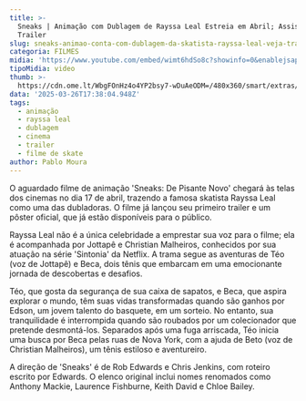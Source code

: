 ```yaml
---
title: >-
  Sneaks | Animação com Dublagem de Rayssa Leal Estreia em Abril; Assista ao
  Trailer
slug: sneaks-animao-conta-com-dublagem-da-skatista-rayssa-leal-veja-trailer
categoria: FILMES
midia: 'https://www.youtube.com/embed/wimt6hdSo8c?showinfo=0&enablejsapi=1'
tipoMidia: video
thumb: >-
  https://cdn.ome.lt/WbgFOnHz4o4YP2bsy7-wDuAeODM=/480x360/smart/extras/conteudos/Captura_de_tela_2025-03-26_131200.png
data: '2025-03-26T17:38:04.948Z'
tags:
  - animação
  - rayssa leal
  - dublagem
  - cinema
  - trailer
  - filme de skate
author: Pablo Moura
---
```


O aguardado filme de animação 'Sneaks: De Pisante Novo' chegará às telas dos cinemas no dia 17 de abril, trazendo a famosa skatista Rayssa Leal como uma das dubladoras. O filme já lançou seu primeiro trailer e um pôster oficial, que já estão disponíveis para o público.

Rayssa Leal não é a única celebridade a emprestar sua voz para o filme; ela é acompanhada por Jottapê e Christian Malheiros, conhecidos por sua atuação na série 'Sintonia' da Netflix. A trama segue as aventuras de Téo (voz de Jottapê) e Beca, dois tênis que embarcam em uma emocionante jornada de descobertas e desafios.

Téo, que gosta da segurança de sua caixa de sapatos, e Beca, que aspira explorar o mundo, têm suas vidas transformadas quando são ganhos por Edson, um jovem talento do basquete, em um sorteio. No entanto, sua tranquilidade é interrompida quando são roubados por um colecionador que pretende desmontá-los. Separados após uma fuga arriscada, Téo inicia uma busca por Beca pelas ruas de Nova York, com a ajuda de Beto (voz de Christian Malheiros), um tênis estiloso e aventureiro.

A direção de 'Sneaks' é de Rob Edwards e Chris Jenkins, com roteiro escrito por Edwards. O elenco original inclui nomes renomados como Anthony Mackie, Laurence Fishburne, Keith David e Chloe Bailey.
